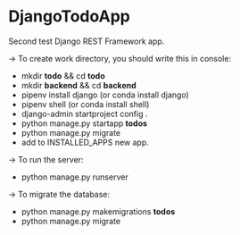 # DjangoTodoApp
Second test Django REST Framework app.

-> To create work directory, you should write this in console:

+ mkdir **todo** && cd **todo**
+ mkdir **backend** && cd **backend**
+ pipenv install django (or conda install django)
+ pipenv shell (or conda install shell)
+ django-admin startproject config .
+ python manage.py startapp **todos**
+ python manage.py migrate
+ add to INSTALLED_APPS new app.

-> To run the server:

+ python manage.py runserver

-> To migrate the database:

+ python manage.py makemigrations **todos**
+ python manage.py migrate
